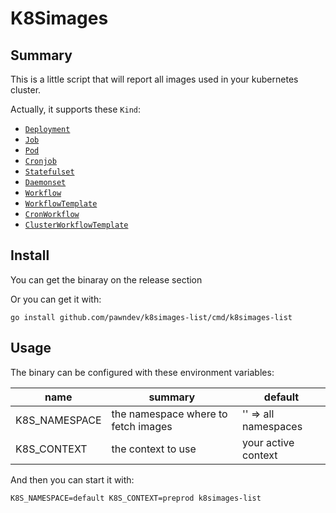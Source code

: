 # K8Simages

## Summary

This is a little script that will report all images used in your
kubernetes cluster.

Actually, it supports these `Kind`:
- [`Deployment`](https://kubernetes.io/docs/concepts/workloads/controllers/deployment/)
- [`Job`](https://kubernetes.io/docs/concepts/workloads/controllers/job/)
- [`Pod`](https://kubernetes.io/fr/docs/concepts/workloads/pods/)
- [`Cronjob`](https://kubernetes.io/docs/concepts/workloads/controllers/cron-jobs/)
- [`Statefulset`](https://kubernetes.io/docs/concepts/workloads/controllers/statefulset/)
- [`Daemonset`](https://kubernetes.io/docs/concepts/workloads/controllers/daemonset/)
- [`Workflow`](https://argoproj.github.io/argo-workflows/workflow-concepts/)
- [`WorkflowTemplate`](https://argoproj.github.io/argo-workflows/workflow-templates/)
- [`CronWorkflow`](https://argoproj.github.io/argo-workflows/cron-workflows/)
- [`ClusterWorkflowTemplate`](https://argoproj.github.io/argo-workflows/cluster-workflow-templates/)

## Install

You can get the binaray on the release section

Or you can get it with:

```shell
go install github.com/pawndev/k8simages-list/cmd/k8simages-list
```

## Usage

The binary can be configured with these environment variables:

| name          | summary                             | default              |
|---------------|-------------------------------------|----------------------|
| K8S_NAMESPACE | the namespace where to fetch images | '' => all namespaces |
| K8S_CONTEXT   | the context to use                  | your active context  |

And then you can start it with:

```shell
K8S_NAMESPACE=default K8S_CONTEXT=preprod k8simages-list
```



